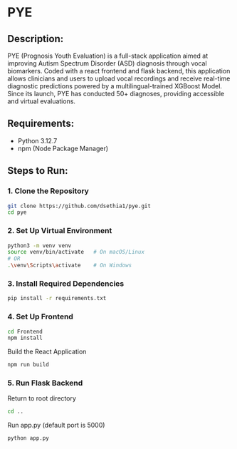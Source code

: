 # PYE

## Description: 
PYE (Prognosis Youth Evaluation) is a full-stack application aimed at improving Autism Spectrum Disorder (ASD) diagnosis through vocal biomarkers. Coded with a react frontend and flask backend, this application allows clinicians and users to upload vocal recordings and receive real-time diagnostic predictions powered by a multilingual-trained XGBoost Model. Since its launch, PYE has conducted 50+ diagnoses, providing accessible and virtual evaluations. 

## Requirements: 
- Python 3.12.7
- npm (Node Package Manager)

## Steps to Run: 

### 1. Clone the Repository
```bash
git clone https://github.com/dsethia1/pye.git
cd pye
```
### 2. Set Up Virtual Environment
```bash
python3 -m venv venv
source venv/bin/activate   # On macOS/Linux
# OR
.\venv\Scripts\activate    # On Windows
```
### 3. Install Required Dependencies
```bash
pip install -r requirements.txt
```
### 4. Set Up Frontend
```bash
cd Frontend
npm install
```
Build the React Application
```bash
npm run build
```
### 5. Run Flask Backend
Return to root directory
```bash
cd ..
```
Run app.py (default port is 5000)
```bash
python app.py
```



